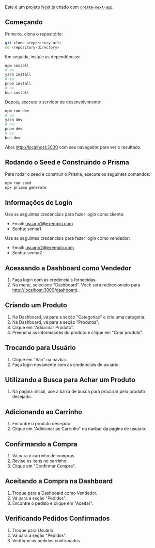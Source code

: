 Este é um projeto [Next.js](https://nextjs.org) criado com [`create-next-app`](https://nextjs.org/docs/app/api-reference/cli/create-next-app).

## Começando

Primeiro, clone o repositório:
```bash
git clone <repository-url>
cd <repository-directory>
```

Em seguida, instale as dependências:
```bash
npm install
# ou
yarn install
# ou
pnpm install
# ou
bun install
```

Depois, execute o servidor de desenvolvimento:
```bash
npm run dev
# ou
yarn dev
# ou
pnpm dev
# ou
bun dev
```

Abra [http://localhost:3000](http://localhost:3000) com seu navegador para ver o resultado.

## Rodando o Seed e Construindo o Prisma

Para rodar o seed e construir o Prisma, execute os seguintes comandos:
```bash
npm run seed
npx prisma generate
```

## Informações de Login

Use as seguintes credenciais para fazer login como cliente:

- Email: usuario1@exemplo.com
- Senha: senha1

Use as seguintes credenciais para fazer login como vendedor:

- Email: usuario2@exemplo.com
- Senha: senha2

## Acessando a Dashboard como Vendedor

1. Faça login com as credenciais fornecidas.
2. No menu, selecione "Dashboard". Você será redirecionado para [http://localhost:3000/dashboard](http://localhost:3000/dashboard).

## Criando um Produto

1. Na Dashboard, vá para a seção "Categorias" e crie uma categoria.
2. Na Dashboard, vá para a seção "Produtos".
3. Clique em "Adicionar Produto".
4. Preencha as informações do produto e clique em "Criar produto".

## Trocando para Usuário

1. Clique em "Sair" na navbar.
2. Faça login novamente com as credenciais de usuário.

## Utilizando a Busca para Achar um Produto

1. Na página inicial, use a barra de busca para procurar pelo produto desejado.

## Adicionando ao Carrinho

1. Encontre o produto desejado.
2. Clique em "Adicionar ao Carrinho" na navbar da página de usuário.

## Confirmando a Compra

1. Vá para o carrinho de compras.
2. Revise os itens no carrinho.
3. Clique em "Confirmar Compra".

## Aceitando a Compra na Dashboard

1. Troque para a Dashboard como Vendedor.
2. Vá para a seção "Pedidos".
3. Encontre o pedido e clique em "Aceitar".

## Verificando Pedidos Confirmados

1. Troque para Usuário.
2. Vá para a seção "Pedidos".
3. Verifique os pedidos confirmados.